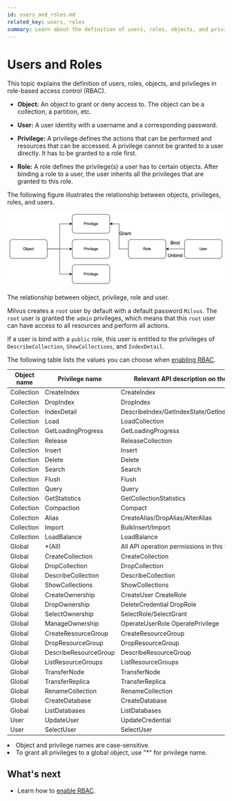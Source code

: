 ```yaml
---
id: users_and_roles.md
related_key: users, roles
summary: Learn about the definition of users, roles, objects, and privileges in role-based access control (RBAC).
---
```


# Users and Roles

This topic explains the definition of users, roles, objects, and privileges in role-based access control (RBAC).

- **Object:** An object to grant or deny access to. The object can be a collection, a partition, etc. 

- **User:** A user identity with a username and a corresponding password.

- **Privilege:** A privilege defines the actions that can be performed and resources that can be accessed. A privilege cannot be granted to a user directly. It has to be granted to a role first.

- **Role:** A role defines the privilege(s) a user has to certain objects. After binding a role to a user, the user inherits all the privileges that are granted to this role.

The following figure illustrates the relationship between objects, privileges, roles, and users.

![users_and_roles](../../../assets/users_and_roles.png "The relationship between object, privilege, role and user.")

The relationship between object, privilege, role and user.

Milvus creates a `root` user by default with a default password `Milvus`. The `root` user is granted the `admin` privileges, which means that this `root` user can have access to all resources and perform all actions.

If a user is bind with a `public` role, this user is entitled to the privileges of `DescribeCollection`, `ShowCollections`, and `IndexDetail`.

The following table lists the values you can choose when [enabling RBAC](rbac.md).

| Object name | Privilege name        | Relevant API description on the client side       |
| ----------- | --------------------- | ------------------------------------------------- |
| Collection  | CreateIndex           | CreateIndex                                       |
| Collection  | DropIndex             | DropIndex                                         |
| Collection  | IndexDetail           | DescribeIndex/GetIndexState/GetIndexBuildProgress |
| Collection  | Load                  | LoadCollection                                    |
| Collection  | GetLoadingProgress    | GetLoadingProgress                                |
| Collection  | Release               | ReleaseCollection                                 |
| Collection  | Insert                | Insert                                            |
| Collection  | Delete                | Delete                                            |
| Collection  | Search                | Search                                            |
| Collection  | Flush                 | Flush                                             |
| Collection  | Query                 | Query                                             |
| Collection  | GetStatistics         | GetCollectionStatistics                           |
| Collection  | Compaction            | Compact                                           |
| Collection  | Alias                 | CreateAlias/DropAlias/AlterAlias                  |
| Collection  | Import                | BulkInsert/Import                                 |
| Collection  | LoadBalance           | LoadBalance                                       |
| Global      | *(All)                | All API operation permissions in this table       |
| Global      | CreateCollection      | CreateCollection                                  |
| Global      | DropCollection        | DropCollection                                    |
| Global      | DescribeCollection    | DescribeCollection                                |
| Global      | ShowCollections       | ShowCollections                                   |
| Global      | CreateOwnership       | CreateUser CreateRole                             |
| Global      | DropOwnership         | DeleteCredential DropRole                         |
| Global      | SelectOwnership       | SelectRole/SelectGrant                            |
| Global      | ManageOwnership       | OperateUserRole OperatePrivilege                  |
| Global      | CreateResourceGroup   | CreateResourceGroup                               |
| Global      | DropResourceGroup     | DropResourceGroup                                 |
| Global      | DescribeResourceGroup | DescribeResourceGroup                             |
| Global      | ListResourceGroups    | ListResourceGroups                                |
| Global      | TransferNode          | TransferNode                                      |
| Global      | TransferReplica       | TransferReplica                                   |
| Global      | RenameCollection      | RenameCollection                                  |
| Global      | CreateDatabase        | CreateDatabase                                    |
| Global      | ListDatabases         | ListDatabases                                     |
| User        | UpdateUser            | UpdateCredential                                  |
| User        | SelectUser            | SelectUser                                        |

<div class="alert note">
<li>Object and privilege names are case-sensitive.</li>
<li>To grant all privileges to a global object, use "*" for privilege name.</li>
</div>

## What's next
- Learn how to [enable RBAC](rbac.md).

